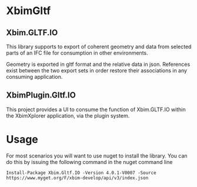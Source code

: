 # XbimGltf

## Xbim.GLTF.IO

This library supports to export of coherent geometry and data from selected parts of an IFC file for consumption in other environments.

Geometry is exported in gltf format and the relative data in json. References exist between the two export sets in order restore their associations in any consuming application.

## XbimPlugin.Gltf.IO

This project provides a UI to consume the function of Xbim.GLTF.IO within the XbimXplorer application, via the plugin system.

# Usage

For most scenarios you will want to use nuget to install the library. You can do this by issuing the following command in the nuget command line

```
Install-Package Xbim.Gltf.IO -Version 4.0.1-V0007 -Source https://www.myget.org/F/xbim-develop/api/v3/index.json
```
